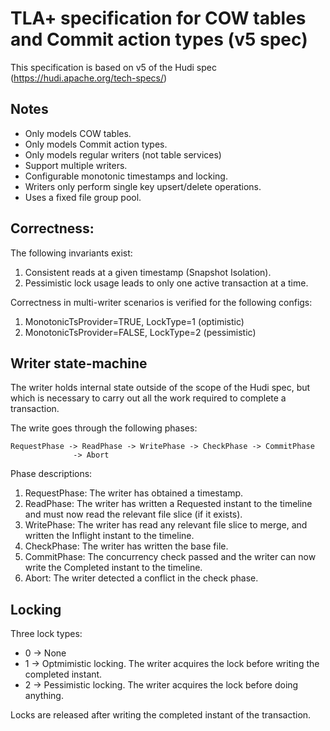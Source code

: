 # TLA+ specification for COW tables and Commit action types (v5 spec)

This specification is based on v5 of the Hudi spec (https://hudi.apache.org/tech-specs/)

## Notes

- Only models COW tables.
- Only models Commit action types.
- Only models regular writers (not table services)
- Support multiple writers.
- Configurable monotonic timestamps and locking.
- Writers only perform single key upsert/delete operations.
- Uses a fixed file group pool.

## Correctness:

The following invariants exist:
1. Consistent reads at a given timestamp (Snapshot Isolation).
2. Pessimistic lock usage leads to only one active transaction at a time.

Correctness in multi-writer scenarios is verified for the following configs:
1. MonotonicTsProvider=TRUE, LockType=1 (optimistic)
2. MonotonicTsProvider=FALSE, LockType=2 (pessimistic)
    
## Writer state-machine
    
The writer holds internal state outside of the scope of the Hudi spec, but which is necessary to carry out all the work required to complete a transaction.

The write goes through the following phases:

```
RequestPhase -> ReadPhase -> WritePhase -> CheckPhase -> CommitPhase
              -> Abort
```                                          
Phase descriptions:

1. RequestPhase: The writer has obtained a timestamp.
2. ReadPhase: The writer has written a Requested instant to the timeline and must now read the relevant file slice (if it exists).
3. WritePhase: The writer has read any relevant file slice to merge, and written the Inflight instant to the timeline.
4. CheckPhase: The writer has written the base file.
5. CommitPhase: The concurrency check passed and the writer can now write the Completed instant to the timeline.
6. Abort: The writer detected a conflict in the check phase.

## Locking

Three lock types:
- 0 -> None
- 1 -> Optmimistic locking. The writer acquires the lock before writing the completed instant.
- 2 -> Pessimistic locking. The writer acquires the lock before doing anything.

Locks are released after writing the completed instant of the transaction.